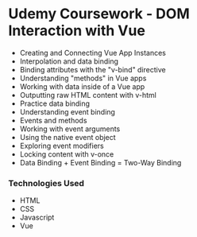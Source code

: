 # Udemy Coursework - DOM Interaction with Vue
- Creating and Connecting Vue App Instances
- Interpolation and data binding
- Binding attributes with the "v-bind" directive
- Understanding "methods" in Vue apps
- Working with data inside of a Vue app
- Outputting raw HTML content with v-html
- Practice data binding
- Understanding event binding
- Events and methods
- Working with event arguments
- Using the native event object
- Exploring event modifiers
- Locking content with v-once
- Data Binding + Event Binding = Two-Way Binding
### Technologies Used
- HTML
- CSS
- Javascript
- Vue